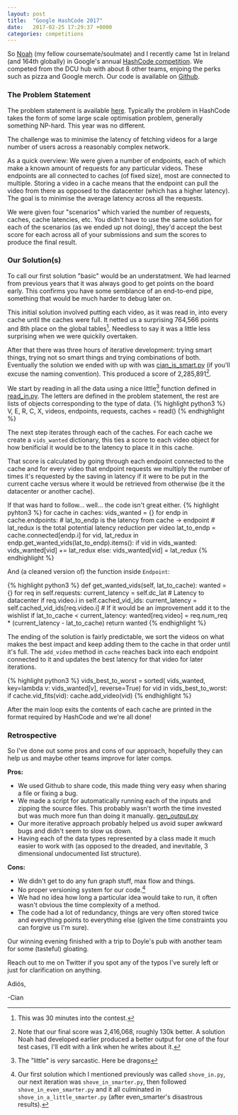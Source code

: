 ```yaml
---
layout: post
title:  "Google HashCode 2017"
date:   2017-02-25 17:29:37 +0000
categories: competitions
---
```

So [Noah](https://twitter.com/iandioch) (my fellow coursemate/soulmate) and I recently came 1st in Ireland (and 164th globally) in Google's annual [HashCode competition](https://hashcode.withgoogle.com/). We competed from the DCU hub with about 8 other teams, enjoing the perks such as pizza and Google merch. Our code is available on [Github](https://github.com/iandioch/hashcode2017).


### The Problem Statement
The problem statement is available [here](http://binarysear.ch/static/hashcode2017.pdf). Typically the problem in HashCode takes the form of some large scale optimisation problem, generally something NP-hard. This year was no different.

The challenge was to minimise the latency of fetching videos for a large number of users across a reasonably complex network. 

As a quick overview: We were given a number of endpoints, each of which make a known amount of requests for any particular videos. These endpoints are all connected to caches (of fixed size), most are connected to multiple. Storing a video in a cache means that the endpoint can pull the video from there as opposed to the datacenter (which has a higher latency). The goal is to minimise the average latency across all the requests.

We were given four "scenarios" which varied the number of requests, caches, cache latencies, etc. You didn't have to use the same solution for each of the scenarios (as we ended up not doing), they'd accept the best score for each across all of your submissions and sum the scores to produce the final result.


### Our Solution(s)
To call our first solution "basic" would be an understatment. We had learned from previous years that it was always good to get points on the board early. This confirms you have some semblance of an end-to-end pipe, something that would be much harder to debug later on.

This initial solution involved putting each video, as it was read in, into every cache until the caches were full. It netted us a surprising 764,566 points and 8th place on the global tables[^1]. Needless to say it was a little less surprising when we were quickily overtaken.

After that there was three hours of iterative development: trying smart things, trying not so smart things and trying combinations of both. Eventually the solution we ended with up with was [cian_is_smart.py](https://github.com/iandioch/hashcode2017/blob/master/cian_is_smart.py) (if you'll excuse the naming convention). This produced a score of 2,285,891[^2].

We start by reading in all the data using a nice little[^3] function defined in [read_in.py](https://github.com/iandioch/hashcode2017/blob/master/read_in.py). The letters are defined in the problem statement, the rest are lists of objects corresponding to the type of data.
{% highlight python3 %}
V, E, R, C, X, videos, endpoints, requests, caches = read()
{% endhighlight %}

The next step iterates through each of the caches. For each cache we create a `vids_wanted` dictionary, this ties a score to each video object for how benificial it would be to the latency to place it in this cache. 

That score is calculated by going through each endpoint connected to the cache and for every video that endpoint requests we multiply the number of times it's requested by the saving in latency if it were to be put in the current cache versus where it would be retrieved from otherwise (be it the datacenter or another cache). 

If that was hard to follow... well... the code isn't great either.
{% highlight pyhton3 %}
for cache in caches:
    vids_wanted = {}
    for endp in cache.endpoints:
        # lat_to_endp is the latency from cache -> endpoint
        # lat_redux is the total potential latency reduction per video
        lat_to_endp = cache.connected[endp.i]
        for vid, lat_redux in endp.get_wanted_vids(lat_to_endp).items():
            if vid in vids_wanted:
                vids_wanted[vid] += lat_redux
            else:
                vids_wanted[vid] = lat_redux
{% endhighlight %}

And (a cleaned version of) the function inside `Endpoint`:

{% highlight python3 %}
def get_wanted_vids(self, lat_to_cache):
    wanted = {}
    for req in self.requests:
        current_latency = self.dc_lat  # Latency to datacenter
        if req.video.i in self.cached_vid_ids:
            current_latency = self.cached_vid_ids[req.video.i]
        # If it would be an improvement add it to the wishlist
        if lat_to_cache < current_latency:
            wanted[req.video] = req.num_req * (current_latency - lat_to_cache)
    return wanted
{% endhighlight %}

The ending of the solution is fairly predictable, we sort the videos on what makes the best impact and keep adding them to the cache in that order until it's full. The `add_video` method in `cache` reaches back into each endpoint connected to it and updates the best latency for that video for later iterations.

{% highlight python3 %}
    vids_best_to_worst = sorted(
        vids_wanted,
        key=lambda v: vids_wanted[v],
        reverse=True)
    for vid in vids_best_to_worst:
        if cache.vid_fits(vid):
            cache.add_video(vid)
{% endhighlight %}

After the main loop exits the contents of each cache are printed in the format required by HashCode and we're all done!


### Retrospective

So I've done out some pros and cons of our approach, hopefully they can help us and maybe other teams improve for later comps.

**Pros:**
 * We used Github to share code, this made thing very easy when sharing a file or fixing a bug.
 * We made a script for automatically running each of the inputs and zipping the source files. This probably wasn't worth the time invested but was much more fun than doing it manually. [gen_output.py](https://github.com/iandioch/hashcode2017/blob/master/gen_output.py)
 * Our more iterative approach probably helped us avoid super awkward bugs and didn't seem to slow us down.
 * Having each of the data types represented by a class made it much easier to work with (as opposed to the dreaded, and inevitable, 3 dimensional undocumented list structure).

**Cons:**
 * We didn't get to do any fun graph stuff, max flow and things.
 * No proper versioning system for our code.[^4]
 * We had no idea how long a particular idea would take to run, it often wasn't obvious the time complexity of a method.
 * The code had a lot of redundancy, things are very often stored twice and everything points to everything else (given the time constraints you can forgive us I'm sure).

 Our winning evening finished with a trip to Doyle's pub with another team for some (tasteful) gloating.

 Reach out to me on Twitter if you spot any of the typos I've surely left or just for clarification on anything.

Adiós,

-Cian

[^1]: This was 30 minutes into the contest.

[^2]: Note that our final score was 2,416,068, roughly 130k better. A solution Noah had developed earlier produced a better output for one of the four test cases, I'll edit with a link when he writes about it.

[^3]: The "little" is _very_ sarcastic. Here be dragons

[^4]: Our first solution which I mentioned previously was called `shove_in.py`, our next iteration was `shove_in_smarter.py`, then followed `shove_in_even_smarter.py` and it all culminated in `shove_in_a_little_smarter.py` (after even_smarter's disastrous results).
